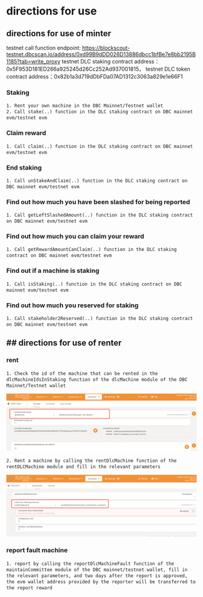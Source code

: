 # directions for use

## directions for use of minter
testnet call function endpoint:
https://blockscout-testnet.dbcscan.io/address/0xd99B9dDD026D13886dbcc1bfBe7e8bb2195B1185?tab=write_proxy
testnet DLC staking contract address：0x5F953D181ED266a925245d26Cc252Ad937001815，
testnet DLC token contract address：0x82b1a3d719dDbFDa07AD1312c3063a829e1e66F1
### Staking
    1. Rent your own machine in the DBC Mainnet/Testnet wallet
    2. Call stake(..) function in the DLC staking contract on DBC mainnet evm/testnet evm
### Claim reward
    1. Call claim(..) function in the DLC staking contract on DBC mainnet evm/testnet evm
### End staking
    1. Call unStakeAndClaim(..) function in the DLC staking contract on DBC mainnet evm/testnet evm
### Find out how much you have been slashed for being reported
    1. Call getLeftSlashedAmount(..) function in the DLC staking contract on DBC mainnet evm/testnet evm
### Find out how much you can claim your reward
    1. Call getRewardAmountCanClaim(..) function in the DLC staking contract on DBC mainnet evm/testnet evm
### Find out if a machine is staking
    1. Call isStaking(..) function in the DLC staking contract on DBC mainnet evm/testnet evm
### Find out how much you reserved for staking
    1. Call stakeholder2Reserved(..) function in the DLC staking contract on DBC mainnet evm/testnet evm

## ## directions for use of renter
### rent
    1. Check the id of the machine that can be rented in the dlcMachineIdsInStaking function of the dlcMachine module of the DBC Mainnet/Testnet wallet
![img.png](img.png)

    2. Rent a machine by calling the rentDlcMachine function of the rentDLCMachine module and fill in the relevant parameters
![img_1.png](img_1.png)

### report fault machine
    1. report by calling the reportDlcMachineFault function of the maintainCommittee module of the DBC mainnet/testnet wallet, fill in the relevant parameters, and two days after the report is approved, the evm wallet address provided by the reporter will be transferred to the report reward

